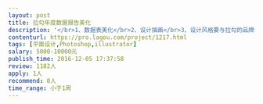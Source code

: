 ```yaml
---                
layout: post       
title: 拉勾年度数据报告美化           
description: '</br>1、数据表美化</br>2、设计插画</br>3、设计风格要与拉勾的品牌调性相符</br>4、项目周期一周</br>'     
contenturl: https://pro.lagou.com/project/1217.html      
tags: [平面设计,Photoshop,illustrator]            
salary: 5000-10000元          
publish_time: 2016-12-05 17:37:58         
review: 1182人                   
apply: 1人                   
recommend: 0人                   
time_range: 小于1周              
---                 
```

